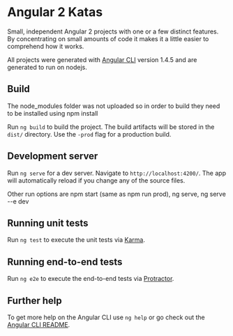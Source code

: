 # Angular 2 Katas

Small, independent Angular 2 projects with one or a few distinct features.  By concentrating on small amounts of code it makes it a little easier to comprehend how it works.

All projects were generated with [Angular CLI](https://github.com/angular/angular-cli) version 1.4.5 and are generated to run on nodejs.

## Build

The node_modules folder was not uploaded so in order to build they need to be installed using npm install

Run `ng build` to build the project. The build artifacts will be stored in the `dist/` directory. Use the `-prod` flag for a production build.

## Development server

Run `ng serve` for a dev server. Navigate to `http://localhost:4200/`. The app will automatically reload if you change any of the source files.

Other run options are npm start (same as npm run prod), ng serve, ng serve --e dev

## Running unit tests

Run `ng test` to execute the unit tests via [Karma](https://karma-runner.github.io).

## Running end-to-end tests

Run `ng e2e` to execute the end-to-end tests via [Protractor](http://www.protractortest.org/).

## Further help

To get more help on the Angular CLI use `ng help` or go check out the [Angular CLI README](https://github.com/angular/angular-cli/blob/master/README.md).